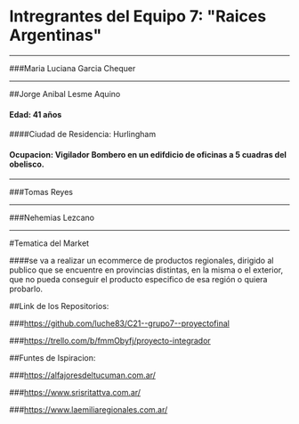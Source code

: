 # Intregrantes del Equipo 7: "Raices Argentinas"

***
###Maria Luciana Garcia Chequer

***
##Jorge Anibal Lesme Aquino 
#### Edad: 41 años 
####Ciudad de Residencia: Hurlingham

#### Ocupacion: Vigilador Bombero en un edifdicio de oficinas a 5 cuadras del obelisco.
***

###Tomas Reyes

***
###Nehemias Lezcano
***

#Tematica del Market

####se va a realizar un ecommerce de productos regionales, dirigido al publico que se encuentre en provincias distintas, en la misma o el exterior, que no pueda conseguir el producto especifico de esa región o quiera probarlo.

##Link de los Repositorios:

###https://github.com/luche83/C21--grupo7--proyectofinal

###https://trello.com/b/fmmObyfj/proyecto-integrador

##Funtes de Ispiracion:

###https://alfajoresdeltucuman.com.ar/

###https://www.srisritattva.com.ar/

###https://www.laemiliaregionales.com.ar/